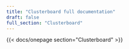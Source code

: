 ```yaml
---
title: "Clusterboard full documentation"
draft: false
full_section: "Clusterboard"
---
```


{{< docs/onepage section="Clusterboard" >}}
